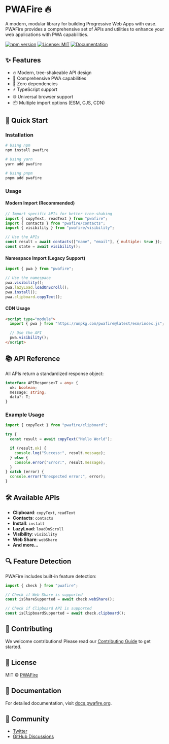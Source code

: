# PWAFire 🔥

A modern, modular library for building Progressive Web Apps with ease. PWAFire provides a comprehensive set of APIs and utilities to enhance your web applications with PWA capabilities.

[![npm version](https://badge.fury.io/js/pwafire.svg)](https://badge.fury.io/js/pwafire)
[![License: MIT](https://img.shields.io/badge/License-MIT-yellow.svg)](https://opensource.org/licenses/MIT)
[![Documentation](https://img.shields.io/badge/Docs-docs.pwafire.org-blue)](https://docs.pwafire.org)

## ✨ Features

- 🔥 Modern, tree-shakeable API design
- 📱 Comprehensive PWA capabilities
- 🚀 Zero dependencies
- ⚡️ TypeScript support
- 🌐 Universal browser support
- 📦 Multiple import options (ESM, CJS, CDN)

## 🚀 Quick Start

### Installation

```bash
# Using npm
npm install pwafire

# Using yarn
yarn add pwafire

# Using pnpm
pnpm add pwafire
```

### Usage

#### Modern Import (Recommended)

```js
// Import specific APIs for better tree-shaking
import { copyText, readText } from "pwafire";
import { contacts } from "pwafire/contacts";
import { visibility } from "pwafire/visibility";

// Use the APIs
const result = await contacts(["name", "email"], { multiple: true });
const state = await visibility();
```

#### Namespace Import (Legacy Support)

```js
import { pwa } from "pwafire";

// Use the namespace
pwa.visibility();
pwa.lazyLoad.loadOnScroll();
pwa.install();
pwa.clipboard.copyText();
```

#### CDN Usage

```html
<script type="module">
  import { pwa } from "https://unpkg.com/pwafire@latest/esm/index.js";

  // Use the API
  pwa.visibility();
</script>
```

## 📚 API Reference

All APIs return a standardized response object:

```typescript
interface APIResponse<T = any> {
  ok: boolean;
  message: string;
  data?: T;
}
```

### Example Usage

```js
import { copyText } from "pwafire/clipboard";

try {
  const result = await copyText("Hello World");

  if (result.ok) {
    console.log("Success:", result.message);
  } else {
    console.error("Error:", result.message);
  }
} catch (error) {
  console.error("Unexpected error:", error);
}
```

## 🛠 Available APIs

- **Clipboard**: `copyText`, `readText`
- **Contacts**: `contacts`
- **Install**: `install`
- **LazyLoad**: `loadOnScroll`
- **Visibility**: `visibility`
- **Web Share**: `webShare`
- **And more...**

## 🔍 Feature Detection

PWAFire includes built-in feature detection:

```js
import { check } from "pwafire";

// Check if Web Share is supported
const isShareSupported = await check.webShare();

// Check if Clipboard API is supported
const isClipboardSupported = await check.clipboard();
```

## 🤝 Contributing

We welcome contributions! Please read our [Contributing Guide](CONTRIBUTING.md) to get started.

## 📄 License

MIT © [PWAFire](https://github.com/pwafire)

## 📖 Documentation

For detailed documentation, visit [docs.pwafire.org](https://docs.pwafire.org).

## 💬 Community

- [Twitter](https://twitter.com/pwafire)
- [GitHub Discussions](https://github.com/pwafire/pwafire/discussions)
